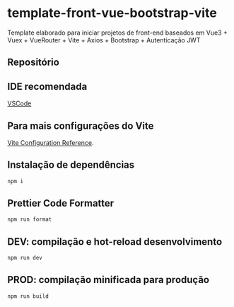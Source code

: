 # template-front-vue-bootstrap-vite

Template elaborado para iniciar projetos de front-end baseados em Vue3 + Vuex + VueRouter + Vite + Axios + Bootstrap + Autenticação JWT

## Repositório

## IDE recomendada

[VSCode](https://code.visualstudio.com/)

## Para mais configurações do Vite

[Vite Configuration Reference](https://vitejs.dev/config/).

## Instalação de dependências

```sh
npm i
```

## Prettier Code Formatter

```sh
npm run format
```

## DEV: compilação e hot-reload desenvolvimento

```sh
npm run dev
```

## PROD: compilação minificada para produção

```sh
npm run build
```
